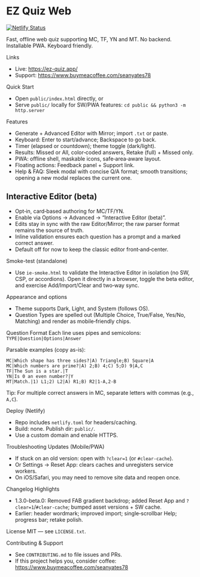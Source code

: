 EZ Quiz Web
===========

[![Netlify Status](https://api.netlify.com/api/v1/badges/35b8697e-f228-4b5f-8065-6286e05246c8/deploy-status)](https://app.netlify.com/projects/eq-quiz/deploys)

Fast, offline web quiz supporting MC, TF, YN and MT. No backend. Installable PWA. Keyboard friendly.

Links
- Live: https://ez-quiz.app/
- Support: https://www.buymeacoffee.com/seanyates78

Quick Start
- Open `public/index.html` directly, or
- Serve `public/` locally for SW/PWA features: `cd public && python3 -m http.server`

Features
- Generate + Advanced Editor with Mirror; import `.txt` or paste.
- Keyboard: Enter to start/advance; Backspace to go back.
- Timer (elapsed or countdown); theme toggle (dark/light).
- Results: Missed or All, color‑coded answers, Retake (full) + Missed only.
- PWA: offline shell, maskable icons, safe‑area‑aware layout.
- Floating actions: Feedback panel + Support link.
- Help & FAQ: Sleek modal with concise Q/A format; smooth transitions; opening a new modal replaces the current one.

Interactive Editor (beta)
-------------------------
- Opt‑in, card‑based authoring for MC/TF/YN.
- Enable via Options → Advanced → “Interactive Editor (beta)”.
- Edits stay in sync with the raw Editor/Mirror; the raw parser format remains the source of truth.
- Inline validation ensures each question has a prompt and a marked correct answer.
- Default off for now to keep the classic editor front‑and‑center.

Smoke-test (standalone)
- Use `ie-smoke.html` to validate the Interactive Editor in isolation (no SW, CSP, or accordions). Open it directly in a browser, toggle the beta editor, and exercise Add/Import/Clear and two‑way sync.

Appearance and options
- Theme supports Dark, Light, and System (follows OS).
- Question Types are spelled out (Multiple Choice, True/False, Yes/No, Matching) and render as mobile‑friendly chips.

Question Format
Each line uses pipes and semicolons: `TYPE|Question|Options|Answer`

Parsable examples (copy as-is):
```
MC|Which shape has three sides?|A) Triangle;B) Square|A
MC|Which numbers are prime?|A) 2;B) 4;C) 5;D) 9|A,C
TF|The Sun is a star.|T
YN|Is 0 an even number?|Y
MT|Match.|1) L1;2) L2|A) R1;B) R2|1-A,2-B
```
Tip: For multiple correct answers in MC, separate letters with commas (e.g., `A,C`).

Deploy (Netlify)
- Repo includes `netlify.toml` for headers/caching.
- Build: none. Publish dir: `public/`.
- Use a custom domain and enable HTTPS.

Troubleshooting Updates (Mobile/PWA)
- If stuck on an old version: open with `?clear=1` (or `#clear-cache`).
- Or Settings → Reset App: clears caches and unregisters service workers.
- On iOS/Safari, you may need to remove site data and reopen once.

Changelog Highlights
- 1.3.0-beta.0: Removed FAB gradient backdrop; added Reset App and `?clear=1`/`#clear-cache`; bumped asset versions + SW cache.
- Earlier: header wordmark; improved import; single‑scrollbar Help; progress bar; retake polish.

License
MIT — see `LICENSE.txt`.

Contributing & Support
- See `CONTRIBUTING.md` to file issues and PRs.
- If this project helps you, consider coffee: https://www.buymeacoffee.com/seanyates78
